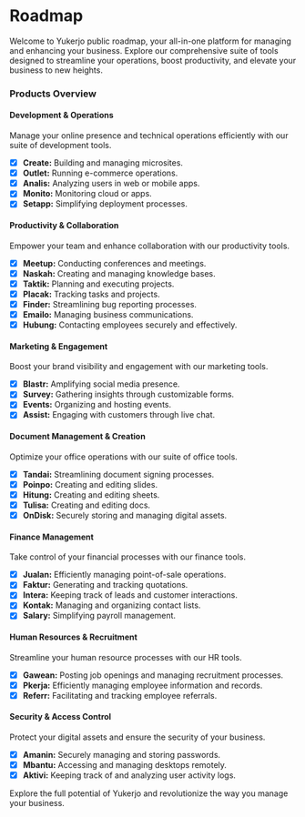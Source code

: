 # Roadmap
Welcome to Yukerjo public roadmap, your all-in-one platform for managing and enhancing your business. Explore our comprehensive suite of tools designed to streamline your operations, boost productivity, and elevate your business to new heights.

### Products Overview
#### Development & Operations
Manage your online presence and technical operations efficiently with our suite of development tools.
- [x] **Create:** Building and managing microsites.
- [x] **Outlet:** Running e-commerce operations.
- [x] **Analis:** Analyzing users in web or mobile apps.
- [x] **Monito:** Monitoring cloud or apps.
- [x] **Setapp:** Simplifying deployment processes.

#### Productivity & Collaboration
Empower your team and enhance collaboration with our productivity tools.
- [x] **Meetup:** Conducting conferences and meetings.
- [x] **Naskah:** Creating and managing knowledge bases.
- [x] **Taktik:** Planning and executing projects.
- [x] **Placak:** Tracking tasks and projects.
- [x] **Finder:** Streamlining bug reporting processes.
- [x] **Emailo:** Managing business communications.
- [x] **Hubung:** Contacting employees securely and effectively.

#### Marketing & Engagement
Boost your brand visibility and engagement with our marketing tools.
- [x] **Blastr:** Amplifying social media presence.
- [x] **Survey:** Gathering insights through customizable forms.
- [x] **Events:** Organizing and hosting events.
- [x] **Assist:** Engaging with customers through live chat.

#### Document Management & Creation
Optimize your office operations with our suite of office tools.
- [x] **Tandai:** Streamlining document signing processes.
- [x] **Poinpo:** Creating and editing slides.
- [x] **Hitung:** Creating and editing sheets.
- [x] **Tulisa:** Creating and editing docs.
- [x] **OnDisk:** Securely storing and managing digital assets.

#### Finance Management
Take control of your financial processes with our finance tools.
- [x] **Jualan:** Efficiently managing point-of-sale operations.
- [x] **Faktur:** Generating and tracking quotations.
- [x] **Intera:** Keeping track of leads and customer interactions.
- [x] **Kontak:** Managing and organizing contact lists.
- [x] **Salary:** Simplifying payroll management.

#### Human Resources & Recruitment
Streamline your human resource processes with our HR tools.
- [x] **Gawean:** Posting job openings and managing recruitment processes.
- [x] **Pkerja:** Efficiently managing employee information and records.
- [x] **Referr:** Facilitating and tracking employee referrals.

#### Security & Access Control
Protect your digital assets and ensure the security of your business.
- [x] **Amanin:** Securely managing and storing passwords.
- [x] **Mbantu:** Accessing and managing desktops remotely.
- [x] **Aktivi:** Keeping track of and analyzing user activity logs.

Explore the full potential of Yukerjo and revolutionize the way you manage your business.
